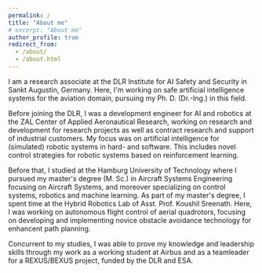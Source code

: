 ```yaml
---
permalink: /
title: "About me"
# excerpt: "About me"
author_profile: true
redirect_from:
  - /about/
  - /about.html
---
```


I am a research associate at the DLR Institute for AI Safety and Security in Sankt Augustin, Germany.
Here, I'm working on safe artificial intelligence systems for the aviation domain, pursuing my Ph. D. (Dr.-Ing.) in this field.

Before joining the DLR, I was a development engineer for AI and robotics at the ZAL Center of Applied Aeronautical Research, working on research and development for research projects as well as contract research and support of industrial customers. My focus was on artificial intelligence for (simulated) robotic systems in hard- and software. This includes novel control strategies for robotic systems based on reinforcement learning.

Before that, I studied at the Hamburg University of Technology where I pursued my master's degree (M. Sc.) in Aircraft Systems Engineering focusing on Aircraft Systems, and moreover specializing on control systems, robotics and machine learning. As part of my master's degree, I spent time at the Hybrid Robotics Lab of Asst. Prof. Koushil Sreenath. Here, I was working on autonomous flight control of aerial quadrotors, focusing on developing and implementing novice obstacle avoidance technology for enhancent path planning.

Concurrent to my studies, I was able to prove my knowledge and leadership skills through my work as a working student at Airbus and as a teamleader for a REXUS/BEXUS project, funded by the DLR and ESA.
